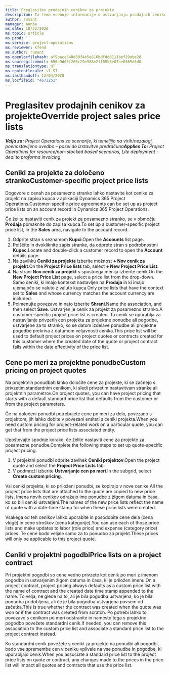 ```yaml
---
title: Preglasitev prodajnih cenikov za projekte
description: Ta tema vsebuje informacije o ustvarjanju prodajnih cenikov po meri.
author: rumant
manager: Annbe
ms.date: 10/22/2020
ms.topic: article
ms.prod: ''
ms.service: project-operations
ms.reviewer: kfend
ms.author: rumant
ms.openlocfilehash: af9baca540d89f4e5e616bdfdd6111bef29abe28
ms.sourcegitcommit: 656a9d03f260c29e988e2ff05b6e07ae0365d6d0
ms.translationtype: HT
ms.contentlocale: sl-SI
ms.lasthandoff: 12/04/2020
ms.locfileid: "4672251"
---
```

# <a name="override-project-sales-price-lists"></a><span data-ttu-id="bcfee-103">Preglasitev prodajnih cenikov za projekte</span><span class="sxs-lookup"><span data-stu-id="bcfee-103">Override project sales price lists</span></span>

<span data-ttu-id="bcfee-104">_**Velja za:** Project Operations za scenarije, ki temeljijo na virih/nezalogi, poenostavljeno uvedbo – posel do izstavitve predračuna_</span><span class="sxs-lookup"><span data-stu-id="bcfee-104">_**Applies To:** Project Operations for resource/non-stocked based scenarios, Lite deployment - deal to proforma invoicing_</span></span>

## <a name="customer-specific-project-price-lists"></a><span data-ttu-id="bcfee-105">Ceniki za projekte za določeno stranko</span><span class="sxs-lookup"><span data-stu-id="bcfee-105">Customer-specific project price lists</span></span>

<span data-ttu-id="bcfee-106">Dogovore o cenah za posamezno stranko lahko nastavite kot cenike za projekt na zapisu kupca v aplikaciji Dynamics 365 Project Operations.</span><span class="sxs-lookup"><span data-stu-id="bcfee-106">Customer-specific price agreements can be set up as project price lists on an account record in Dynamics 365 Project Operations.</span></span>

<span data-ttu-id="bcfee-107">Če želite nastaviti cenik za projekt za posamezno stranko, se v območju **Prodaja** pomaknite do zapisa kupca.</span><span class="sxs-lookup"><span data-stu-id="bcfee-107">To set up a customer-specific project price list, in the **Sales** area, navigate to the account record.</span></span>

1. <span data-ttu-id="bcfee-108">Odprite stran s seznamom **Kupci**.</span><span class="sxs-lookup"><span data-stu-id="bcfee-108">Open the **Accounts** list page.</span></span>
2. <span data-ttu-id="bcfee-109">Poiščite in dvokliknite zapis stranke, da odprete stran s podrobnostmi **Kupec**.</span><span class="sxs-lookup"><span data-stu-id="bcfee-109">Locate and double-click a customer record to open the **Account** details page.</span></span>
3. <span data-ttu-id="bcfee-110">Na zavihku **Ceniki za projekte** izberite možnost **+ Nov cenik za projekt**.</span><span class="sxs-lookup"><span data-stu-id="bcfee-110">On the **Project Price lists** tab, select **+ New Project Price List**.</span></span>
4. <span data-ttu-id="bcfee-111">Na strani **Nov cenik za projekt** s spustnega menija izberite cenik.</span><span class="sxs-lookup"><span data-stu-id="bcfee-111">On the **New Project Price List** page, select a price list from the drop-down.</span></span> <span data-ttu-id="bcfee-112">Samo ceniki, ki imajo kontekst nastavljen na **Prodaja** in ki imajo ujemajočo se valuto z valuto kupca.</span><span class="sxs-lookup"><span data-stu-id="bcfee-112">Only price lists that have the context set to **Sales** and whose currency matches the account currency are included.</span></span>
5. <span data-ttu-id="bcfee-113">Poimenujte povezavo in nato izberite **Shrani**.</span><span class="sxs-lookup"><span data-stu-id="bcfee-113">Name the association, and then select **Save**.</span></span> <span data-ttu-id="bcfee-114">Ustvarjen je cenik za projekt za posamezno stranko.</span><span class="sxs-lookup"><span data-stu-id="bcfee-114">A customer-specific project price list is created.</span></span> <span data-ttu-id="bcfee-115">Ta cenik se uporablja za nastavljanje privzetih cen projekta za projektne ponudbe ali pogodbe, ustvarjene za to stranko, ko se datum izdelave ponudbe ali projektne pogodbe prekriva z datumom veljavnosti cenika.</span><span class="sxs-lookup"><span data-stu-id="bcfee-115">This price list will be used to default project prices on project quotes or contracts created for this customer where the created date of the quote or project contract falls within the date effectivity of the price list.</span></span>

## <a name="custom-pricing-on-project-quotes"></a><span data-ttu-id="bcfee-116">Cene po meri za projektne ponudbe</span><span class="sxs-lookup"><span data-stu-id="bcfee-116">Custom pricing on project quotes</span></span>

<span data-ttu-id="bcfee-117">Na projektnih ponudbah lahko določite cene za projekte, ki se začnejo s privzetim standardnim cenikom, ki sledi privzetim nastavitvam stranke ali projektnih parametrov.</span><span class="sxs-lookup"><span data-stu-id="bcfee-117">On project quotes, you can have project pricing that starts with a default standard price list that defaults from the customer or from the project parameters.</span></span>

<span data-ttu-id="bcfee-118">Če na določeni ponudbi potrebujete cene po meri za delo, povezano s projektom, jih lahko dobite v povezani entiteti s ceniki projekta.</span><span class="sxs-lookup"><span data-stu-id="bcfee-118">When you need custom pricing for project-related work on a particular quote, you can get that from the project price lists associated entity.</span></span>

<span data-ttu-id="bcfee-119">Upoštevajte spodnje korake, če želite nastaviti cene za projekte za posamezne ponudbe.</span><span class="sxs-lookup"><span data-stu-id="bcfee-119">Complete the following steps to set up quote-specific project pricing.</span></span>

1. <span data-ttu-id="bcfee-120">V projektni ponudbi odprite zavihek **Ceniki projektov**.</span><span class="sxs-lookup"><span data-stu-id="bcfee-120">Open the project quote and select the **Project Price Lists** tab.</span></span>
2. <span data-ttu-id="bcfee-121">V podmreži izberite **Ustvarjanje cen po meri**.</span><span class="sxs-lookup"><span data-stu-id="bcfee-121">In the subgrid, select **Create custom pricing**.</span></span>

<span data-ttu-id="bcfee-122">Vsi ceniki projekta, ki so priloženi ponudbi, se kopirajo v nove cenike.</span><span class="sxs-lookup"><span data-stu-id="bcfee-122">All the project price lists that are attached to the quote are copied to new price lists.</span></span> <span data-ttu-id="bcfee-123">Imena novih cenikov odražajo ime ponudbe z žigom datuma in časa, ko so bili ceniki ustvarjeni.</span><span class="sxs-lookup"><span data-stu-id="bcfee-123">The names of the new price lists reflect the name of quote with a date-time stamp for when these price lists were created.</span></span>

<span data-ttu-id="bcfee-124">Vsakega od teh cenikov lahko uporabite in posodobite cene dela (cena vloge) in cene stroškov (cena kategorije).</span><span class="sxs-lookup"><span data-stu-id="bcfee-124">You can use each of those price lists and make updates to labor (role price) and expense (category price) prices.</span></span> <span data-ttu-id="bcfee-125">Te cene bodo veljale samo za to ponudbo za projekt.</span><span class="sxs-lookup"><span data-stu-id="bcfee-125">These prices will only be applicable to this project quote.</span></span>

## <a name="price-lists-on-a-project-contract"></a><span data-ttu-id="bcfee-126">Ceniki v projektni pogodbi</span><span class="sxs-lookup"><span data-stu-id="bcfee-126">Price lists on a project contract</span></span>

<span data-ttu-id="bcfee-127">Pri projektni pogodbi so cene vedno privzete kot cenik po meri z imenom pogodbe in ustvarjenim žigom datuma in časa, ki je priložen imenu.</span><span class="sxs-lookup"><span data-stu-id="bcfee-127">On a project contract, project pricing always defaults as a custom price list with the name of contract and the created date time stamp appended to the name.</span></span> <span data-ttu-id="bcfee-128">To velja, ne glede na to, ali je bila pogodba ustvarjena, ko je bila ponudba pridobljena, ali če je bila pogodba ustvarjena povsem od začetka.</span><span class="sxs-lookup"><span data-stu-id="bcfee-128">This is true whether the contract was created when the quote was won or if the contract was created from scratch.</span></span> <span data-ttu-id="bcfee-129">Po potrebi lahko to povezavo s cenikom po meri odstranite in namesto tega s projektno pogodbo povežete standardni cenik.</span><span class="sxs-lookup"><span data-stu-id="bcfee-129">If needed, you can remove this association to the custom price list and associate a standard price list to the project contract instead.</span></span>

<span data-ttu-id="bcfee-130">Ko standardni cenik povežete s ceniki za projekte na ponudbi ali pogodbi, bodo vse spremembe cen v ceniku vplivale na vse ponudbe in pogodbe, ki uporabljajo cenik.</span><span class="sxs-lookup"><span data-stu-id="bcfee-130">When you associate a standard price list to the project price lists on quote or contract, any changes made to the prices in the price list will impact all quotes and contracts that use the price list.</span></span>
